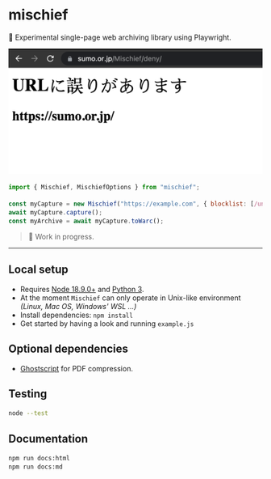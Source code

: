 # mischief
🥸 Experimental single-page web archiving library using Playwright. 

![](mischief.png)

```javascript
import { Mischief, MischiefOptions } from "mischief";

const myCapture = new Mischief("https://example.com", { blocklist: [/unsafedomain.com/, ...MischiefOptions.default.blocklist] });
await myCapture.capture();
const myArchive = await myCapture.toWarc();
```

> 🚧 Work in progress.

---

## Local setup
- Requires [Node 18.9.0+](https://nodejs.org/en/) and [Python 3](https://www.python.org/). 
- At the moment `Mischief` can only operate in Unix-like environment _(Linux, Mac OS, Windows' WSL ...)_
- Install dependencies: `npm install`
- Get started by having a look and running `example.js`

## Optional dependencies
- [Ghostscript](https://www.ghostscript.com/) for PDF compression.

## Testing
``` sh
node --test
```

## Documentation

``` sh
npm run docs:html
npm run docs:md
```
